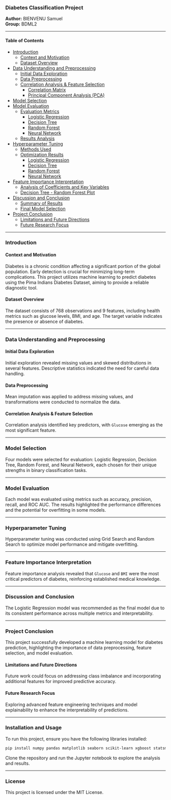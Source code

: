 ### Diabetes Classification Project

**Author:** BIENVENU Samuel  
**Group:** BDML2  

---

#### Table of Contents

- [Introduction](#introduction)
  - [Context and Motivation](#context-and-motivation)
  - [Dataset Overview](#dataset-overview)
- [Data Understanding and Preprocessing](#data-understanding-and-preprocessing)
  - [Initial Data Exploration](#initial-data-exploration)
  - [Data Preprocessing](#data-preprocessing)
  - [Correlation Analysis & Feature Selection](#correlation-analysis--feature-selection)
    - [Correlation Matrix](#correlation-matrix)
    - [Principal Component Analysis (PCA)](#principal-component-analysis-pca)
- [Model Selection](#model-selection)
- [Model Evaluation](#model-evaluation)
  - [Evaluation Metrics](#evaluation-metrics)
    - [Logistic Regression](#logistic-regression)
    - [Decision Tree](#decision-tree)
    - [Random Forest](#random-forest)
    - [Neural Network](#neural-network)
  - [Results Analysis](#results-analysis)
- [Hyperparameter Tuning](#hyperparameter-tuning)
  - [Methods Used](#methods-used)
  - [Optimization Results](#optimization-results)
    - [Logistic Regression](#logistic-regression-1)
    - [Decision Tree](#decision-tree-1)
    - [Random Forest](#random-forest-1)
    - [Neural Network](#neural-network-1)
- [Feature Importance Interpretation](#feature-importance-interpretation)
  - [Analysis of Coefficients and Key Variables](#analysis-of-coefficients-and-key-variables)
  - [Decision Tree - Random Forest Plot](#decision-tree---random-forest-plot)
- [Discussion and Conclusion](#discussion-and-conclusion)
  - [Summary of Results](#summary-of-results)
  - [Final Model Selection](#final-model-selection)
- [Project Conclusion](#project-conclusion)
  - [Limitations and Future Directions](#limitations-and-future-directions)
  - [Future Research Focus](#future-research-focus)

---

### Introduction

#### Context and Motivation

Diabetes is a chronic condition affecting a significant portion of the global population. Early detection is crucial for minimizing long-term complications. This project utilizes machine learning to predict diabetes using the Pima Indians Diabetes Dataset, aiming to provide a reliable diagnostic tool.

#### Dataset Overview

The dataset consists of 768 observations and 9 features, including health metrics such as glucose levels, BMI, and age. The target variable indicates the presence or absence of diabetes.

---

### Data Understanding and Preprocessing

#### Initial Data Exploration

Initial exploration revealed missing values and skewed distributions in several features. Descriptive statistics indicated the need for careful data handling.

#### Data Preprocessing

Mean imputation was applied to address missing values, and transformations were conducted to normalize the data.

#### Correlation Analysis & Feature Selection

Correlation analysis identified key predictors, with `Glucose` emerging as the most significant feature.

---

### Model Selection

Four models were selected for evaluation: Logistic Regression, Decision Tree, Random Forest, and Neural Network, each chosen for their unique strengths in binary classification tasks.

---

### Model Evaluation

Each model was evaluated using metrics such as accuracy, precision, recall, and ROC AUC. The results highlighted the performance differences and the potential for overfitting in some models.

---

### Hyperparameter Tuning

Hyperparameter tuning was conducted using Grid Search and Random Search to optimize model performance and mitigate overfitting.

---

### Feature Importance Interpretation

Feature importance analysis revealed that `Glucose` and `BMI` were the most critical predictors of diabetes, reinforcing established medical knowledge.

---

### Discussion and Conclusion

The Logistic Regression model was recommended as the final model due to its consistent performance across multiple metrics and interpretability.

---

### Project Conclusion

This project successfully developed a machine learning model for diabetes prediction, highlighting the importance of data preprocessing, feature selection, and model evaluation.

#### Limitations and Future Directions

Future work could focus on addressing class imbalance and incorporating additional features for improved predictive accuracy.

#### Future Research Focus

Exploring advanced feature engineering techniques and model explainability to enhance the interpretability of predictions.

---

### Installation and Usage

To run this project, ensure you have the following libraries installed:

```bash
pip install numpy pandas matplotlib seaborn scikit-learn xgboost statsmodels
```

Clone the repository and run the Jupyter notebook to explore the analysis and results.

---

### License

This project is licensed under the MIT License.